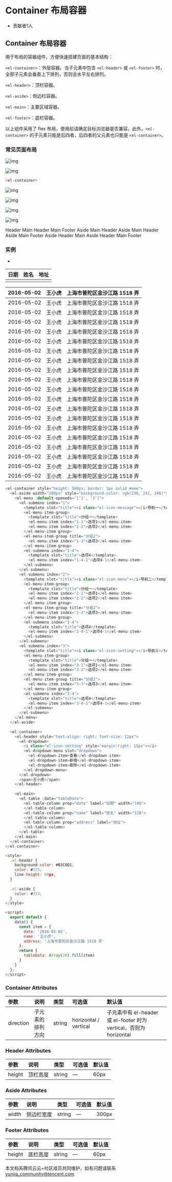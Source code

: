 # Container 布局容器

- 贡献者1人

  

## Container 布局容器

用于布局的容器组件，方便快速搭建页面的基本结构：

`<el-container>`：外层容器。当子元素中包含 `<el-header>` 或 `<el-footer>` 时，全部子元素会垂直上下排列，否则会水平左右排列。

`<el-header>`：顶栏容器。

`<el-aside>`：侧边栏容器。

`<el-main>`：主要区域容器。

`<el-footer>`：底栏容器。

以上组件采用了 flex 布局，使用前请确定目标浏览器是否兼容。此外，`<el-container>` 的子元素只能是后四者，后四者的父元素也只能是 `<el-container>`。

### 常见页面布局



![img](https://ask.qcloudimg.com/raw/yehe-1935fe496ecd940/8fs1f4q52v.png)



![img](https://ask.qcloudimg.com/raw/yehe-1935fe496ecd940/l0cdhh0wo5.png)



```javascript
<el-container>
```

![img](https://ask.qcloudimg.com/raw/yehe-1935fe496ecd940/6jynpem28c.png)





![img](https://ask.qcloudimg.com/raw/yehe-1935fe496ecd940/92i5ky9115.png)



![img](https://ask.qcloudimg.com/raw/yehe-1935fe496ecd940/op1li0c66v.png)



![img](https://ask.qcloudimg.com/raw/yehe-1935fe496ecd940/wwtl088hn7.png)



<el-container> <el-header>Header</el-header> <el-main>Main</el-main> </el-container> <el-container> <el-header>Header</el-header> <el-main>Main</el-main> <el-footer>Footer</el-footer> </el-container> <el-container> <el-aside width="200px">Aside</el-aside> <el-main>Main</el-main> </el-container> <el-container> <el-header>Header</el-header> <el-container> <el-aside width="200px">Aside</el-aside> <el-main>Main</el-main> </el-container> </el-container> <el-container> <el-header>Header</el-header> <el-container> <el-aside width="200px">Aside</el-aside> <el-container> <el-main>Main</el-main> <el-footer>Footer</el-footer> </el-container> </el-container> </el-container> <el-container> <el-aside width="200px">Aside</el-aside> <el-container> <el-header>Header</el-header> <el-main>Main</el-main> </el-container> </el-container> <el-container> <el-aside width="200px">Aside</el-aside> <el-container> <el-header>Header</el-header> <el-main>Main</el-main> <el-footer>Footer</el-footer> </el-container> </el-container> <style> .el-header, .el-footer { background-color: #B3C0D1; color: #333; text-align: center; line-height: 60px; } .el-aside { background-color: #D3DCE6; color: #333; text-align: center; line-height: 200px; } .el-main { background-color: #E9EEF3; color: #333; text-align: center; line-height: 160px; } body > .el-container { margin-bottom: 40px; } .el-container:nth-child(5) .el-aside, .el-container:nth-child(6) .el-aside { line-height: 260px; } .el-container:nth-child(7) .el-aside { line-height: 320px; } </style>

### 实例

- 

| 日期 | 姓名 | 地址 |
| :--- | :--- | :--- |
|      |      |      |

| 2016-05-02 | 王小虎 | 上海市普陀区金沙江路 1518 弄 |
| :--------- | :----- | :--------------------------- |
| 2016-05-02 | 王小虎 | 上海市普陀区金沙江路 1518 弄 |
| 2016-05-02 | 王小虎 | 上海市普陀区金沙江路 1518 弄 |
| 2016-05-02 | 王小虎 | 上海市普陀区金沙江路 1518 弄 |
| 2016-05-02 | 王小虎 | 上海市普陀区金沙江路 1518 弄 |
| 2016-05-02 | 王小虎 | 上海市普陀区金沙江路 1518 弄 |
| 2016-05-02 | 王小虎 | 上海市普陀区金沙江路 1518 弄 |
| 2016-05-02 | 王小虎 | 上海市普陀区金沙江路 1518 弄 |
| 2016-05-02 | 王小虎 | 上海市普陀区金沙江路 1518 弄 |
| 2016-05-02 | 王小虎 | 上海市普陀区金沙江路 1518 弄 |
| 2016-05-02 | 王小虎 | 上海市普陀区金沙江路 1518 弄 |
| 2016-05-02 | 王小虎 | 上海市普陀区金沙江路 1518 弄 |
| 2016-05-02 | 王小虎 | 上海市普陀区金沙江路 1518 弄 |
| 2016-05-02 | 王小虎 | 上海市普陀区金沙江路 1518 弄 |
| 2016-05-02 | 王小虎 | 上海市普陀区金沙江路 1518 弄 |
| 2016-05-02 | 王小虎 | 上海市普陀区金沙江路 1518 弄 |
| 2016-05-02 | 王小虎 | 上海市普陀区金沙江路 1518 弄 |
| 2016-05-02 | 王小虎 | 上海市普陀区金沙江路 1518 弄 |
| 2016-05-02 | 王小虎 | 上海市普陀区金沙江路 1518 弄 |
| 2016-05-02 | 王小虎 | 上海市普陀区金沙江路 1518 弄 |

```javascript
<el-container style="height: 500px; border: 1px solid #eee">
  <el-aside width="200px" style="background-color: rgb(238, 241, 246)">
    <el-menu :default-openeds="['1', '3']">
      <el-submenu index="1">
        <template slot="title"><i class="el-icon-message"></i>导航一</template>
        <el-menu-item-group>
          <template slot="title">分组一</template>
          <el-menu-item index="1-1">选项1</el-menu-item>
          <el-menu-item index="1-2">选项2</el-menu-item>
        </el-menu-item-group>
        <el-menu-item-group title="分组2">
          <el-menu-item index="1-3">选项3</el-menu-item>
        </el-menu-item-group>
        <el-submenu index="1-4">
          <template slot="title">选项4</template>
          <el-menu-item index="1-4-1">选项4-1</el-menu-item>
        </el-submenu>
      </el-submenu>
      <el-submenu index="2">
        <template slot="title"><i class="el-icon-menu"></i>导航二</template>
        <el-menu-item-group>
          <template slot="title">分组一</template>
          <el-menu-item index="2-1">选项1</el-menu-item>
          <el-menu-item index="2-2">选项2</el-menu-item>
        </el-menu-item-group>
        <el-menu-item-group title="分组2">
          <el-menu-item index="2-3">选项3</el-menu-item>
        </el-menu-item-group>
        <el-submenu index="2-4">
          <template slot="title">选项4</template>
          <el-menu-item index="2-4-1">选项4-1</el-menu-item>
        </el-submenu>
      </el-submenu>
      <el-submenu index="3">
        <template slot="title"><i class="el-icon-setting"></i>导航三</template>
        <el-menu-item-group>
          <template slot="title">分组一</template>
          <el-menu-item index="3-1">选项1</el-menu-item>
          <el-menu-item index="3-2">选项2</el-menu-item>
        </el-menu-item-group>
        <el-menu-item-group title="分组2">
          <el-menu-item index="3-3">选项3</el-menu-item>
        </el-menu-item-group>
        <el-submenu index="3-4">
          <template slot="title">选项4</template>
          <el-menu-item index="3-4-1">选项4-1</el-menu-item>
        </el-submenu>
      </el-submenu>
    </el-menu>
  </el-aside>
  
  <el-container>
    <el-header style="text-align: right; font-size: 12px">
      <el-dropdown>
        <i class="el-icon-setting" style="margin-right: 15px"></i>
        <el-dropdown-menu slot="dropdown">
          <el-dropdown-item>查看</el-dropdown-item>
          <el-dropdown-item>新增</el-dropdown-item>
          <el-dropdown-item>删除</el-dropdown-item>
        </el-dropdown-menu>
      </el-dropdown>
      <span>王小虎</span>
    </el-header>
    
    <el-main>
      <el-table :data="tableData">
        <el-table-column prop="date" label="日期" width="140">
        </el-table-column>
        <el-table-column prop="name" label="姓名" width="120">
        </el-table-column>
        <el-table-column prop="address" label="地址">
        </el-table-column>
      </el-table>
    </el-main>
  </el-container>
</el-container>

<style>
  .el-header {
    background-color: #B3C0D1;
    color: #333;
    line-height: 60px;
  }
  
  .el-aside {
    color: #333;
  }
</style>

<script>
  export default {
    data() {
      const item = {
        date: '2016-05-02',
        name: '王小虎',
        address: '上海市普陀区金沙江路 1518 弄'
      };
      return {
        tableData: Array(20).fill(item)
      }
    }
  };
</script>
```

### Container Attributes

| 参数      | 说明             | 类型   | 可选值                | 默认值                                                       |
| :-------- | :--------------- | :----- | :-------------------- | :----------------------------------------------------------- |
| direction | 子元素的排列方向 | string | horizontal / vertical | 子元素中有 el-header 或 el-footer 时为 vertical，否则为 horizontal |

### Header Attributes

| 参数   | 说明     | 类型   | 可选值 | 默认值 |
| :----- | :------- | :----- | :----- | :----- |
| height | 顶栏高度 | string | —      | 60px   |

### Aside Attributes

| 参数  | 说明       | 类型   | 可选值 | 默认值 |
| :---- | :--------- | :----- | :----- | :----- |
| width | 侧边栏宽度 | string | —      | 300px  |

### Footer Attributes

| 参数   | 说明     | 类型   | 可选值 | 默认值 |
| :----- | :------- | :----- | :----- | :----- |
| height | 底栏高度 | string | —      | 60px   |

本文档系腾讯云云+社区成员共同维护，如有问题请联系 yunjia_community@tencent.com